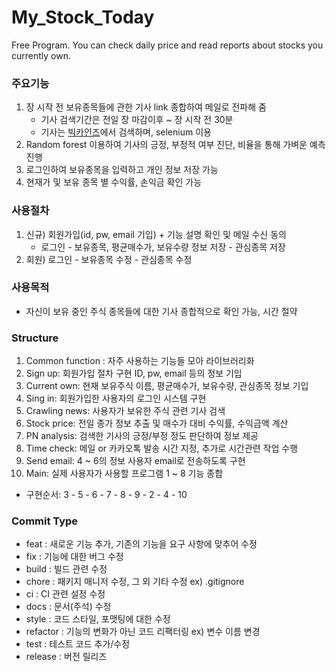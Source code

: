 # My_Stock_Today
Free Program. You can check daily price and read reports about stocks you currently own.


### 주요기능
1) 장 시작 전 보유종목들에 관한 기사 link 종합하여 메일로 전파해 줌<br>
   - 기사 검색기간은 전일 장 마감이후 ~ 장 시작 전 30분
   - 기사는 [빅카인즈](https://bigkinds.or.kr)에서 검색하며, selenium 이용
2) Random forest 이용하여 기사의 긍정, 부정적 여부 진단, 비율을 통해 가벼운 예측 진행
3) 로그인하여 보유종목을 입력하고 개인 정보 저장 가능
4) 현재가 및 보유 종목 별 수익률, 손익금 확인 가능

### 사용절차
1) 신규) 회원가입(id, pw, email 기입) + 기능 설명 확인 및 메일 수신 동의<br>
   - 로그인 - 보유종목, 평균매수가, 보유수량 정보 저장 - 관심종목 저장
2) 회원) 로그인 - 보유종목 수정 - 관심종목 수정

### 사용목적
- 자신이 보유 중인 주식 종목들에 대한 기사 종합적으로 확인 가능, 시간 절약

### Structure
1. Common function : 자주 사용하는 기능들 모아 라이브러리화
2. Sign up: 회원가입 절차 구현  ID, pw, email 등의 정보 기입
3. Current own: 현재 보유주식 이름, 평균매수가, 보유수량, 관심종목 정보 기입
4. Sing in: 회원가입한 사용자의 로그인 시스템 구현
5. Crawling news: 사용자가 보유한 주식 관련 기사 검색
6. Stock price: 전일 종가 정보 추출 및 매수가 대비 수익률, 수익금액 계산
7. PN analysis: 검색한 기사의 긍정/부정 정도 판단하여 정보 제공
8. Time check: 메일 or 카카오톡 발송 시간 지정, 추가로 시간관련 작업 수행
9. Send email: 4 ~ 6의 정보 사용자 email로 전송하도록 구현
10. Main: 실제 사용자가 사용할 프로그램 1 ~ 8 기능 종합

- 구현순서: 3 - 5 - 6 - 7 - 8 - 9 - 2 - 4 - 10

### Commit Type
- feat : 새로운 기능 추가, 기존의 기능을 요구 사항에 맞추어 수정<br>
- fix : 기능에 대한 버그 수정<br>
- build : 빌드 관련 수정<br>
- chore : 패키지 매니저 수정, 그 외 기타 수정 ex) .gitignore<br>
- ci : CI 관련 설정 수정<br>
- docs : 문서(주석) 수정<br>
- style : 코드 스타일, 포맷팅에 대한 수정<br>
- refactor : 기능의 변화가 아닌 코드 리팩터링 ex) 변수 이름 변경<br>
- test : 테스트 코드 추가/수정<br>
- release : 버전 릴리즈
